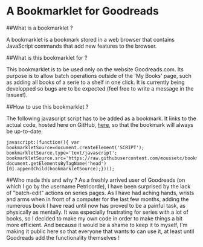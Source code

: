 # A Bookmarklet for Goodreads

##What is a bookmarklet ?

A bookmarklet is a bookmark stored in a web browser that contains JavaScript commands that add new features to the browser.

##What is this bookmarklet for ?

This bookmarklet is to be used only on the website Goodreads.com.
Its purpose is to allow batch operations outside of the 'My Books' page, such as adding all books of a serie to a shelf in one click.
It is currently being developped so bugs are to be expected (feel free to write a message in the Issues!).

##How to use this bookmarklet ?

The following javascript script has to be added as a bookmark. It links to the actual code, hosted here on GitHub, [here](addSerieToShelf.js), so that the bookmark will always be up-to-date.
```
javascript:(function(){	var bookmarkletSource=document.createElement('SCRIPT');	bookmarkletSource.type='text/javascript';	bookmarkletSource.src='https://raw.githubusercontent.com/moussetc/bookmarklets/master/addSerieToShelf.js';	document.getElementsByTagName('head')[0].appendChild(bookmarkletSource);})();
```

##Who made this and why ?
As a freshly arrived user of Goodreads (on which I go by the username Petricorde), I have been surprised by the lack of  "batch-edit" actions on series pages. As I have had aching hands, wrists and arms when in front of a computer for the last few months, adding the numerous book I have read until now has proved to be a painful task, as physically as mentally. It was especially frustrating for series with a lot of books, so I decided to make my own code in order to make things a bit more efficient. And because it would be a shame to keep it to myself, I'm making it public here so that everyone that wants to can use it, at least until Goodreads add the functionality themselves !
